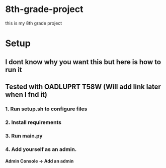 # 8th-grade-project
this is my 8th grade project
# Setup
## I dont know why you want this but here is how to run it
## Tested with OADLUPRT T58W (Will add link later when I fnd it)
### 1. Run setup.sh to configure files
### 2. Install requirements
### 3. Run main.py
### 4. Add yourself as an admin.
#### Admin Console -> Add an admin 

